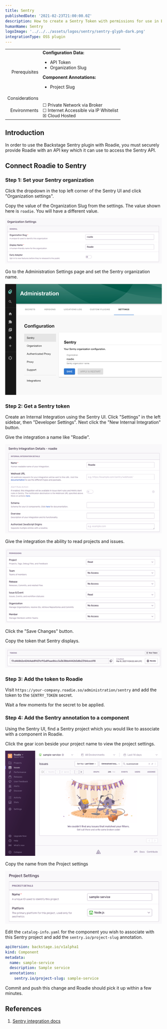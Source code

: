 ```yaml
---
title: Sentry
publishedDate: '2021-02-23T21:00:00.0Z'
description: How to create a Sentry Token with permissions for use in Backstage and apply it to Roadie.
humanName: Sentry
logoImage: '../../../assets/logos/sentry/sentry-glyph-dark.png'
integrationType: OSS plugin
---
```


| | |
|---: | --- |
| Prerequisites | **Configuration Data:** <ul><li>API Token</li><li>Organization Slug</li></ul> **Component Annotations:** <ul><li>Project Slug</li></ul> |
| Considerations |  |
| Environments | ☐ Private Network via Broker <br /> ☐ Internet Accessible via IP Whitelist <br /> ☒ Cloud Hosted |

## Introduction

In order to use the Backstage Sentry plugin with Roadie, you must securely provide Roadie with an API key which it can use to access the Sentry API.

## Connect Roadie to Sentry

### Step 1: Set your Sentry organization

Click the dropdown in the top left corner of the Sentry UI and click "Organization settings".

Copy the value of the Organization Slug from the settings. The value shown here is `roadie`. You will have a different value.

![organizaton setting in Sentry UI](./sentry-organization-settings.png)

Go to the Administration Settings page and set the Sentry organization name.

![sentry-settings-page.png](./sentry-settings-page.png)

### Step 2: Get a Sentry token

Create an Internal Integration using the Sentry UI. Click "Settings" in the left sidebar, then "Developer Settings". Next click the "New Internal Integration" button.

Give the integration a name like "Roadie".

![a form on the sentry UI with the name input filled out with the text Roadie](./sentry-integration-name.png)

Give the integration the ability to read projects and issues.

![a list of permissions on the Sentry UI with projects and issues set to Read](./sentry-integration-permissions.png)

Click the "Save Changes" button.

Copy the token that Sentry displays.

![an api token in the Sentry UI](./sentry-token.png)

### Step 3: Add the token to Roadie

Visit `https://your-company.roadie.so/administration/sentry` and add the token to the `SENTRY_TOKEN` secret. 

Wait a few moments for the secret to be applied.

### Step 4: Add the Sentry annotation to a component

Using the Sentry UI, find a Sentry project which you would like to associate with a component in Roadie.

Click the gear icon beside your project name to view the project settings.

![a page for a sample service in Sentry with a gear icon near the top left of the screen](./gear-icon.png)

Copy the name from the Project settings

![settings page for a project on Sentry with inputs for name and platform](./sentry-project-settings.png)

Edit the `catalog-info.yaml` for the component you wish to associate with this Sentry project and add the `sentry.io/project-slug` annotation.

```yaml
apiVersion: backstage.io/v1alpha1
kind: Component
metadata:
  name: sample-service
  description: Sample service
  annotations:
    sentry.io/project-slug: sample-service
```

Commit and push this change and Roadie should pick it up within a few minutes.

## References

1. [Sentry integration docs](https://docs.sentry.io/product/integrations/integration-platform/)
